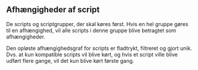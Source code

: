 ## Afhængigheder af script

De scripts og scriptgrupper, der skal køres først. Hvis en hel gruppe gøres til en afhængighed, vil alle scripts i denne gruppe blive betragtet som afhængigheder.

Den opløste afhængighedsgraf for scripts er fladtrykt, filtreret og gjort unik. Dvs. at kun kompatible scripts vil blive kørt, og hvis et script ville blive udført flere gange, vil det kun blive kørt første gang.
